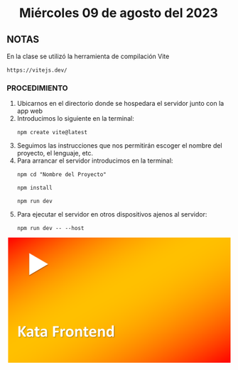 <h1 align="center"><strong>Miércoles 09 de agosto del 2023</strong></h1>

## NOTAS
En la clase se utilizó la herramienta de compilación Vite

```
https://vitejs.dev/
```

### PROCEDIMIENTO
1. Ubicarnos en el directorio donde se hospedara el servidor junto con la app web
2. Introducimos lo siguiente en la terminal:
    ```
    npm create vite@latest
    ```
3. Seguimos las instrucciones que nos permitirán escoger el nombre del proyecto, el lenguaje, etc.
4. Para arrancar el servidor introducimos en la terminal:
    ```
    npm cd "Nombre del Proyecto"
    ```
    ```
    npm install
    ```
    ```
    npm run dev
    ```
5. Para ejecutar el servidor en otros dispositivos ajenos al servidor:
    ```
    npm run dev -- --host
    ```
<a href=""><img src="/CLASES/Kata_5/KATA_5.png"></a>